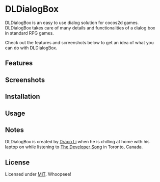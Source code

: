 # DLDialogBox

DLDialogBox is an easy to use dialog solution for cocos2d games. DLDialogBox takes care of many details and functionalities of a dialog box in standard RPG games. 

Check out the features and screenshots below to get an idea of what you can do with DLDialogBox.

## Features

## Screenshots

## Installation

## Usage

## Notes
DLDialogBox is created by [Draco Li](http://www.dracoli.com) when he is chilling at home with his laptop on while listening to [The Developer Song](http://www.youtube.com/watch?v=TROd29XFHY0) in Toronto, Canada.

## License
Licensed under [MIT](http://www.opensource.org/licenses/mit-license.php). Whoopeee!
